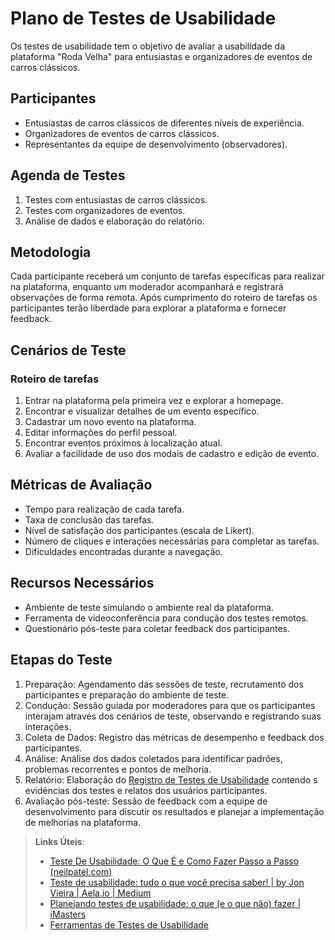 # Plano de Testes de Usabilidade

Os testes de usabilidade tem o objetivo de avaliar a usabilidade da plataforma "Roda Velha" para entusiastas e organizadores de eventos de carros clássicos.

## Participantes

- Entusiastas de carros clássicos de diferentes níveis de experiência.
- Organizadores de eventos de carros clássicos.
- Representantes da equipe de desenvolvimento (observadores).

## Agenda de Testes

1. Testes com entusiastas de carros clássicos.
2. Testes com organizadores de eventos.
3. Análise de dados e elaboração do relatório.

## Metodologia

Cada participante receberá um conjunto de tarefas específicas para realizar na plataforma, enquanto um moderador acompanhará e registrará observações de forma remota.
Após cumprimento do roteiro de tarefas os participantes terão liberdade para explorar a plataforma e fornecer feedback.

## Cenários de Teste

### Roteiro de tarefas

1. Entrar na plataforma pela primeira vez e explorar a homepage.
2. Encontrar e visualizar detalhes de um evento específico.
3. Cadastrar um novo evento na plataforma.
4. Editar informações do perfil pessoal.
5. Encontrar eventos próximos à localização atual.
6. Avaliar a facilidade de uso dos modais de cadastro e edição de evento.

## Métricas de Avaliação

- Tempo para realização de cada tarefa.
- Taxa de conclusão das tarefas.
- Nível de satisfação dos participantes (escala de Likert).
- Número de cliques e interações necessárias para completar as tarefas.
- Dificuldades encontradas durante a navegação.

## Recursos Necessários

- Ambiente de teste simulando o ambiente real da plataforma.
- Ferramenta de videoconferência para condução dos testes remotos.
- Questionário pós-teste para coletar feedback dos participantes.

## Etapas do Teste

1. Preparação: Agendamento das sessões de teste, recrutamento dos participantes e preparação do ambiente de teste.
2. Condução: Sessão guiada por moderadores para que os participantes interajam através dos cenários de teste, observando e registrando suas interações.
3. Coleta de Dados: Registro das métricas de desempenho e feedback dos participantes.
4. Análise: Análise dos dados coletados para identificar padrões, problemas recorrentes e pontos de melhoria.
5. Relatório: Elaboração do [Registro de Testes de Usabilidade](./11-Registro%20de%20Testes%20de%20Usabilidade.md) contendo s evidências dos testes e relatos dos usuários participantes.
6. Avaliação pós-teste: Sessão de feedback com a equipe de desenvolvimento para discutir os resultados e planejar a implementação de melhorias na plataforma.

> **Links Úteis**:
>
> - [Teste De Usabilidade: O Que É e Como Fazer Passo a Passo (neilpatel.com)](https://neilpatel.com/br/blog/teste-de-usabilidade/)
> - [Teste de usabilidade: tudo o que você precisa saber! | by Jon Vieira | Aela.io | Medium](https://medium.com/aela/teste-de-usabilidade-o-que-voc%C3%AA-precisa-saber-39a36343d9a6/)
> - [Planejando testes de usabilidade: o que (e o que não) fazer | iMasters](https://imasters.com.br/design-ux/planejando-testes-de-usabilidade-o-que-e-o-que-nao-fazer/)
> - [Ferramentas de Testes de Usabilidade](https://www.usability.gov/how-to-and-tools/resources/templates.html)
